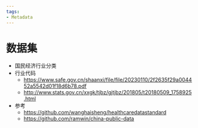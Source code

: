 ```yaml
---
tags:
- Metadata
---
```


# 数据集

- 国民经济行业分类
- 行业代码
  - https://www.safe.gov.cn/shaanxi/file/file/20230110/2f2635f29a004452a5542d01f18d6b78.pdf
  - http://www.stats.gov.cn/xxgk/tjbz/gjtjbz/201805/t20180509_1758925.html
- 参考
  - https://github.com/wanghaisheng/healthcaredatastandard
  - https://github.com/ramwin/china-public-data
